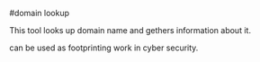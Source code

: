 #domain lookup

This tool looks up domain name and gethers information about it.

can be used as footprinting work in cyber security.
